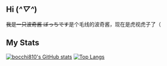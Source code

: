 ## Hi (*^▽^*)
~~我是一只波奇酱 ぼっちです~~是个毛线的波奇酱，现在是虎视虎子了（

## My Stats
[![bocchi810's GitHub stats](https://github-readme-stats.vercel.app/api?username=bocchi810&count_private=true)](https://github.com/anuraghazra/github-readme-stats)
[![Top Langs](https://github-readme-stats.vercel.app/api/top-langs/?username=bocchi810)](https://github.com/anuraghazra/github-readme-stats)
